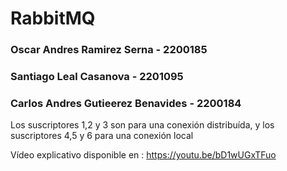 # RabbitMQ

### Oscar Andres Ramirez Serna - 2200185
### Santiago Leal Casanova - 2201095
### Carlos Andres Gutieerez Benavides - 2200184

Los suscriptores 1,2 y 3 son para una conexión distribuída, y los suscriptores 4,5 y 6 para una conexión local

Vídeo explicativo disponible en : https://youtu.be/bD1wUGxTFuo
